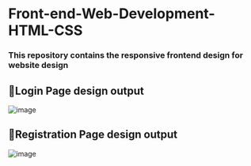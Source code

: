 # Front-end-Web-Development-HTML-CSS

### This repository contains the responsive frontend design for website design

## 💫Login Page design output
![image](https://github.com/NishadiSS/Front-end-Web-Development-HTML-CSS-JS/assets/119886016/22a9159e-d559-4bd2-8463-d1ca97a382c6)


## 💫Registration Page design output
![image](https://github.com/NishadiSS/Front-end-Web-Development-HTML-CSS-JS/assets/119886016/253bfc5b-20ff-4d8a-a712-06f1d106f769)



